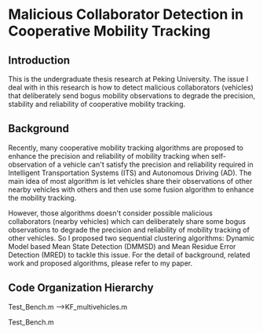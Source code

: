 # Malicious Collaborator Detection in Cooperative Mobility Tracking

## Introduction
This is the undergraduate thesis research at Peking University. The issue I deal with in this research is how to detect malicious collaborators (vehicles) that deliberately send bogus mobility observations to degrade the precision, stability and reliability of cooperative mobility tracking.

## Background
Recently, many cooperative mobility tracking algorithms are proposed to enhance the precision and reliability of mobility tracking when self-observation of a vehicle can't satisfy the precision and reliability required in Intelligent Transportation Systems (ITS) and Autonomous Driving (AD). The main idea of most algorithm is let vehicles share their observations of other nearby vehicles with others and then use some fusion algorithm to enhance the mobility tracking.

However, those algorithms doesn't consider possible malicious collaborators (nearby vehicles) which can deliberately share some bogus observations to degrade the precision and reliability of mobility tracking of other vehicles. So I proposed two sequential clustering algorithms: Dynamic Model based Mean State Detection (DMMSD) and Mean Residue Error Detection (MRED) to tackle this issue. For the detail of background, related work and proposed algorithms, please refer to my paper. 

## Code Organization Hierarchy
Test_Bench.m
-->KF_multivehicles.m


Test_Bench.m 